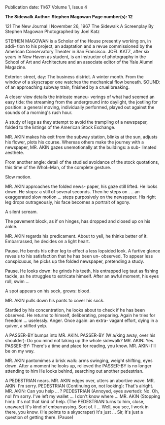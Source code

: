 Publication date: 11/67
Volume 1, Issue 4

**The Sidewalk**
**Author: Stephen Magowan**
**Page number(s): 12**

121 The New Journal I November 26, 1967 
The Sidewalk 
A Screenplay 
By Stephen Magowan 
Photographed by Joel Katz 

STEfHEN MAGOWAN is a Scholar of 
the House presently working on, in addi-
tion to his project, an adaptation and a 
revue commissioned by the American 
Conservatory Theater in San Francisco. 
JOEL KATZ, after six years in New 
Haven as student, is an instructor of 
photography in the School of Art and 
Architecture and an associate editor of 
the Yale Alumni Magazine. 

Exterior: street, day: 
The business district. A winter month. 
From the window of a skyscraper one 
watches the mechanical flow beneath. 
SOUND: of an approaching subway train, 
finished by a cruel breaking. 

A closer view details the intricate maneu-
verings of what had seemed an easy tide: 
the streaming from the underground into 
daylight, the jostling for position: a general 
moving, individually performed, played 
out against the sounds of a morning's rush 
hour. 

A study of legs as they attempt to avoid 
the trampling of a newspaper, folded to the 
listings of the American Stock Exchange. 

MR. AKIN makes his exit from the subway 
station, blinks at the sun, adjusts his flower, 
plots his course. Whereas others make the 
journey with a newspaper, MR. AKIN gazes 
unemotionally at the buildings: a sub-
limated aesthete. 

From another angle: detail of the studied 
avoidance of the stock quotations, this 
time of the Whol~Man, of the complete 
gesture. 

Slow motion. 

MR. AKIN approaches the folded news-
paper, his gaze still lifted. He looks down. 
He stops: a still of several seconds. Then 
he steps on . .. an exaggerated slow motion 
... steps purposively on the newspaper. 
His right leg drops outrageously, his face 
becomes a portrait of agony. 

A silent scream. 

The pavement block, as if on hinges, has 
dropped and closed up on his ankle. 

MR. AKIN regards his predicament. About 
to yell, he thinks better of it. Embarrassed, 
he decides on a light heart. 

Pause. He bends his other leg to effect a 
less lopsided look. A furtive glance reveals 
to his satisfaction that he has been un-
observed. To appear less conspicuous, he 
picks up the folded newspaper, pretending 
a study. 

Pause. He looks down: he grinds his teeth, 
his entrapped leg taut as fishing tackle, as 
he struggles to extricate himself. After an 
awful moment, his eyes roll, swim ... 

A spot appears on his sock, grows: blood. 

MR. AKIN pulls down his pants to cover 
his sock. 

Startled by his concentration, he looks 
about to check if he has been observed. 
He returns to himself, deliberating, 
preparing. Again he tries for freedom ... 
uselessly. Anger. Once again: an extra-
vagant effort, dying in a quiver, a stifled 
yelp. 

A PASSER-BY bumps into MR. AKIN. 
PASSER-BY (W a/king away, over his 
shoulder): Do you mind not taking up 
the whole sidewalk? 
MR. AKIN: Yes. 
PASSER-BY: There's a time and place for 
reading, you know. 
MR. AKIN: I'll be on my way. 

MR. AKIN pantomimes a brisk walk: arms 
swinging, weight shifting, eyes down. 
After a moment he looks up, relieved the 
PASSER-BY is no longer attending to him 
He looks behind, searching out another 
pedestrian. 

A PEDESTRIAN nears. MR. AKIN edges over, 
utters an abortive wave. 
MR. AKIN: I'm sorry. 
PEDESTRIAN (Continuing on, not looking): 
That's alright. 
MR. AKIN: Can you help ... ? 
PEDESTRIAN (Annoyed, eyes averted): 
No. Oh, no! I'm sorry. I've left my wallet 
... I don't know where ... 
MR. AKIN (Stopping him): It's not that 
kind of help. 
(The PEDESTRIAN turns to him, close, 
unaware) 
It's kind of embarrassing. Sort of. I ... 
Well, you see, I work in there, you know. 
(He points to a skyscraper) 
It's just ... Sir, it's just a question of 
getting there. 
(Pause)